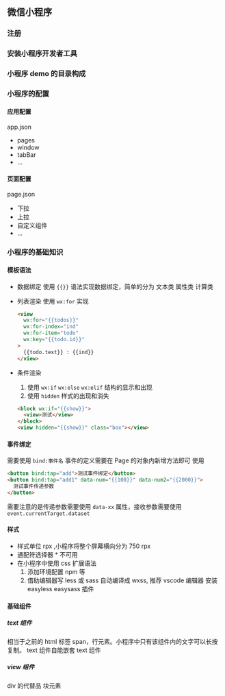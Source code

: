 ## 微信小程序

### 注册

### 安装小程序开发者工具

### 小程序 demo 的目录构成

### 小程序的配置

#### 应用配置

app.json

- pages
- window
- tabBar
- ...

#### 页面配置

page.json

- 下拉
- 上拉
- 自定义组件
- ...

### 小程序的基础知识

#### 模板语法

- 数据绑定
  使用 `{{}}` 语法实现数据绑定，简单的分为 文本类 属性类 计算类

- 列表渲染
  使用 `wx:for` 实现

  ```html
  <view
    wx:for="{{todos}}"
    wx:for-index="ind"
    wx:for-item="todo"
    wx:key="{{todo.id}}"
  >
    {{todo.text}} : {{ind}}
  </view>
  ```

- 条件渲染
  1. 使用 `wx:if` `wx:else` `wx:elif` 结构的显示和出现
  2. 使用 `hidden` 样式的出现和消失
  ```html
  <block wx:if="{{show}}">
    <view>测试</view>
  </block>
  <view hidden="{{show}}" class="box"></view>
  ```

#### 事件绑定

需要使用 `bind:事件名`
事件的定义需要在 Page 的对象内新增方法即可
使用

```html
<button bind:tap="add">测试事件绑定</button>
<button bind:tap="add1" data-num="{{100}}" data-num2="{{2000}}">
  测试事件传递参数
</button>
```

需要注意的是传递参数需要使用 `data-xx` 属性，接收参数需要使用 `event.currentTarget.dataset`

#### 样式

- 样式单位 rpx ,小程序将整个屏幕横向分为 750 rpx
- 通配符选择器 \* 不可用
- 在小程序中使用 css 扩展语法
  1. 添加环境配置 npm 等
  2. 借助编辑器写 less 或 sass 自动编译成 wxss, 推荐 vscode 编辑器 安装 easyless easysass 插件

#### 基础组件

##### text 组件

相当于之前的 html 标签 span，行元素。小程序中只有该组件内的文字可以长按复制。
text 组件自能嵌套 text 组件

##### view 组件

div 的代替品 块元素
